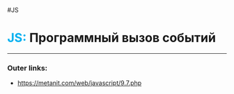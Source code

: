 #JS
# <font color="#00b0f0">JS:</font> Программный вызов событий
---
### Outer links:
- https://metanit.com/web/javascript/9.7.php